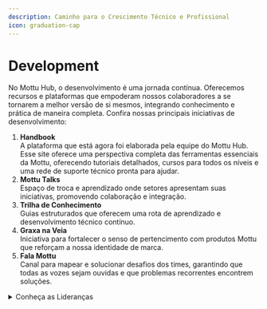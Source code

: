 ```yaml
---
description: Caminho para o Crescimento Técnico e Profissional
icon: graduation-cap
---
```


# Development

No Mottu Hub, o desenvolvimento é uma jornada contínua. Oferecemos recursos e plataformas que empoderam nossos colaboradores a se tornarem a melhor versão de si mesmos, integrando conhecimento e prática de maneira completa. Confira nossas principais iniciativas de desenvolvimento:

1. **Handbook**\
   A plataforma que está agora foi elaborada pela equipe do Mottu Hub. Esse site oferece uma perspectiva completa das ferramentas essenciais da Mottu, oferecendo tutoriais detalhados, cursos para todos os níveis e uma rede de suporte técnico pronta para ajudar.
2. **Mottu Talks**\
   Espaço de troca e aprendizado onde setores apresentam suas iniciativas, promovendo colaboração e integração.
3. **Trilha de Conhecimento**\
   Guias estruturados que oferecem uma rota de aprendizado e desenvolvimento técnico contínuo.
4. **Graxa na Veia**\
   Iniciativa para fortalecer o senso de pertencimento com produtos Mottu que reforçam a nossa identidade de marca.
5. **Fala Mottu**\
   Canal para mapear e solucionar desafios dos times, garantindo que todas as vozes sejam ouvidas e que problemas recorrentes encontrem soluções.



<details>

<summary>Conheça as Lideranças</summary>

## ![](../../.gitbook/assets/David.png)             **Presidente**

## ![](<../../.gitbook/assets/Arthur Iensen.png>)             Vice-Presidente

</details>


